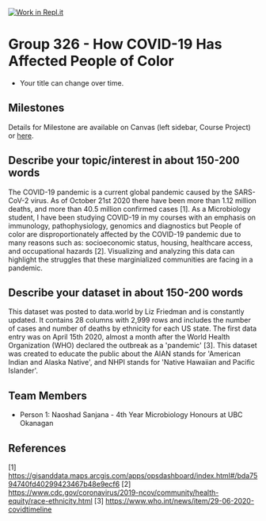 [![Work in Repl.it](https://classroom.github.com/assets/work-in-replit-14baed9a392b3a25080506f3b7b6d57f295ec2978f6f33ec97e36a161684cbe9.svg)](https://classroom.github.com/online_ide?assignment_repo_id=311541&assignment_repo_type=GroupAssignmentRepo)
# Group 326 - How COVID-19 Has Affected People of Color

- Your title can change over time.

## Milestones

Details for Milestone are available on Canvas (left sidebar, Course Project) or [here](https://firas.moosvi.com/courses/data301/project/milestone01.html).

## Describe your topic/interest in about 150-200 words

The COVID-19 pandemic is a current global pandemic caused by the SARS-CoV-2 virus. As of October 21st 2020 there have been more than 1.12 million deaths, and more than 40.5 million confirmed cases [1]. As a Microbiology student, I have been studying COVID-19 in my courses with an emphasis on immunology, pathophysiology, genomics and diagnostics but   People of color are disproportionately affected by the COVID-19 pandemic due to many reasons such as: socioeconomic status, housing, healthcare access, and occupational hazards [2]. Visualizing and analyzing this data can highlight the struggles that these marginialized communities are facing in a pandemic. 

## Describe your dataset in about 150-200 words

This dataset was posted to data.world by Liz Friedman and is constantly updated. It contains 28 columns with 2,999 rows and includes the number of cases and number of deaths by ethnicity for each US state. The first data entry was on April 15th 2020, almost a month after the World Health Organization (WHO) declared the outbreak as a 'pandemic' [3]. This dataset was created to educate the public about the AIAN stands for 'American Indian and Alaska Native', and NHPI stands for 'Native Hawaiian and Pacific Islander'.  

## Team Members

- Person 1: Naoshad Sanjana - 4th Year Microbiology Honours at UBC Okanagan 

## References

[1] https://gisanddata.maps.arcgis.com/apps/opsdashboard/index.html#/bda7594740fd40299423467b48e9ecf6
[2] https://www.cdc.gov/coronavirus/2019-ncov/community/health-equity/race-ethnicity.html
[3] https://www.who.int/news/item/29-06-2020-covidtimeline
